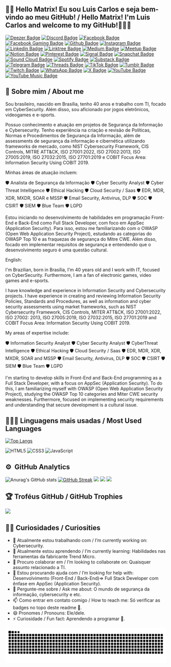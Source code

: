 ## 👩‍🚀 Hello Matrix! Eu sou Luis Carlos e seja bem-vindo ao meu GitHub! / Hello Matrix! I'm Luis Carlos and welcome to my GitHub!👨🏻‍💻

[![Deezer Badge](https://img.shields.io/badge/Deezer-FEAA2D?style=for-the-badge&logo=deezer&logoColor=white&link=https://www.deezer.com/br/profile/5562289664)](https://www.deezer.com/br/profile/5562289664)
[![Discord Badge](https://img.shields.io/badge/Discord-%235865F2.svg?style=for-the-badge&logo=discord&logoColor=white&link=https://discord.com/invite/luiscarlos.ao)](https://discord.com/invite/luiscarlos.ao)
[![Facebook Badge](https://img.shields.io/badge/Facebook-1877F2?style=for-the-badge&logo=facebook&logoColor=white&link=https://www.facebook.com/luis.carlosalvesdeoliveira.7)](https://www.facebook.com/luis.carlosalvesdeoliveira.7)
[![Facebook Gaming Badge](https://img.shields.io/badge/Facebook_Gaming-005FED?style=for-the-badge&logo=facebook-gaming&logoColor=white&link=https://www.facebook.com/luiscarlosproplayer)](https://www.facebook.com/luiscarlosproplayer)
[![Github Badge](https://img.shields.io/badge/GitHub-100000?style=for-the-badge&logo=github&logoColor=white&link=https://github.com/luiscarlos-ao)](https://github.com/luiscarlos-ao)
[![Instagram Badge](https://img.shields.io/badge/Instagram-E4405F?style=for-the-badge&logo=instagram&logoColor=white&link=https://www.instagram.com/luiscarlosoficial/)](https://www.instagram.com/luiscarlosoficial/)
[![Linkedin Badge](https://img.shields.io/badge/LinkedIn-0077B5?style=for-the-badge&logo=linkedin&logoColor=white&Linkedin&logoColor=white&link=https://www.linkedin.com/in/luis-carlos-alves-de-oliveira-87997b21/)](https://www.linkedin.com/in/luis-carlos-alves-de-oliveira-87997b21/)
[![Linktree Badge](https://img.shields.io/badge/linktree-1de9b6?style=for-the-badge&logo=linktree&logoColor=white&link=https://linktr.ee/luiscarlos.ao)](https://linktr.ee/luiscarlos.ao)
[![Medium Badge](https://img.shields.io/badge/Medium-12100E?style=for-the-badge&logo=medium&logoColor=white&link=https://medium.com/@luiscarlos.ao)](https://medium.com/@luiscarlos.ao)
[![Meetup Badge](https://img.shields.io/badge/Meetup-f64363?style=for-the-badge&logo=meetup&logoColor=white&link=https://www.meetup.com/pt-BR/members/343198887/)](https://www.meetup.com/pt-BR/members/343198887/)
[![Notion Badge](https://img.shields.io/badge/Notion-%23000000.svg?style=for-the-badge&logo=notion&logoColor=white&link=https://www.notion.so/8e368aa3482e41b890be223427582d40)](https://www.notion.so/8e368aa3482e41b890be223427582d40)
[![Pinterest Badge](https://img.shields.io/badge/Pinterest-%23E60023.svg?&style=for-the-badge&logo=Pinterest&logoColor=white&link=https://br.pinterest.com/luiscarlos1984/)](https://br.pinterest.com/luiscarlos1984/)
[![Signal Badge](https://img.shields.io/badge/Signal-3A76F0?style=for-the-badge&logo=signal&logoColor=white&link=https://signal.me/#eu/DA5qixAHoX6Rfg6EcUToy7-RSF-OFXbnC7lWZqBgUeGOhA2ygQRL8oX2u8mEUdyq)](https://signal.me/#eu/DA5qixAHoX6Rfg6EcUToy7-RSF-OFXbnC7lWZqBgUeGOhA2ygQRL8oX2u8mEUdyq)
[![Snapchat Badge](https://img.shields.io/badge/Snapchat-FFFC00?style=for-the-badge&logo=snapchat&logoColor=white&link=https://www.snapchat.com/add/luiscarlos.ao)](https://www.snapchat.com/add/luiscarlos.ao)
[![Sound Cloud Badge](https://img.shields.io/badge/sound%20cloud-FF5500?style=for-the-badge&logo=soundcloud&logoColor=white&link=https://soundcloud.com/luis-carlos-alves-de-oliv)](https://soundcloud.com/luis-carlos-alves-de-oliv)
[![Spotify Badge](https://img.shields.io/badge/Spotify-1ED760?style=for-the-badge&logo=spotify&logoColor=white&link=https://open.spotify.com/user/31krvywc24saosluyltdhvne2kji)](https://open.spotify.com/user/31krvywc24saosluyltdhvne2kji)
[![Substack Badge](https://img.shields.io/badge/Substack-%23006f5c.svg?style=for-the-badge&logo=substack&logoColor=FF6719&link=https://substack.com/@luiscarlos1983)](https://substack.com/@luiscarlos1983)
[![Telegram Badge](https://img.shields.io/badge/Telegram-2CA5E0?style=for-the-badge&logo=telegram&logoColor=white&link=https://t.me/luiscarlos_ao)](https://t.me/luiscarlos_ao)
[![Threads Badge](https://img.shields.io/badge/Threads-000000?style=for-the-badge&logo=Threads&logoColor=white&link=https://www.threads.net/@luiscarlosoficial?hl=pt-br)](https://www.threads.net/@luiscarlosoficial?hl=pt-br)
[![TikTok Badge](https://img.shields.io/badge/TikTok-000000?style=for-the-badge&logo=tiktok&logoColor=white&link=https://www.tiktok.com/@luis.carlos.phant)](https://www.tiktok.com/@luis.carlos.phant)
[![Tumblr Badge](https://img.shields.io/badge/Tumblr-%2336465D.svg?&style=for-the-badge&logo=Tumblr&logoColor=white&link=https://www.tumblr.com/blog/luiscarlosoficialblog)](https://www.tumblr.com/blog/luiscarlosoficialblog)
[![Twitch Badge](https://img.shields.io/badge/Twitch-9146FF?style=for-the-badge&logo=twitch&logoColor=white&link=https://www.twitch.tv/dignitasomael)](https://www.twitch.tv/dignitasomael)
[![WhatsApp Badge](https://img.shields.io/badge/WhatsApp-25D366?style=for-the-badge&logo=whatsapp&logoColor=white&link=https://api.whatsapp.com/send?phone=5561985574529)](https://api.whatsapp.com/send?phone=5561985574529)
[![X Badge](https://img.shields.io/badge/X-%23000000.svg?style=for-the-badge&logo=X&logoColor=white&link=https://twitter.com/luiscarlos_ao)](https://twitter.com/luiscarlos_ao)
[![YouTube Badge](https://img.shields.io/badge/YouTube-FF0000?style=for-the-badge&logo=youtube&logoColor=white&link=https://www.youtube.com/channel/UCBLWDYQ7wQXa4M0rZKt3AnA)](https://www.youtube.com/channel/UCBLWDYQ7wQXa4M0rZKt3AnA)
[![YouTube Music Badge](https://img.shields.io/badge/YouTube_Music-FF0000?style=for-the-badge&logo=youtube-music&logoColor=white&link=https://music.youtube.com/channel/UCBLWDYQ7wQXa4M0rZKt3AnA)](https://music.youtube.com/channel/UCBLWDYQ7wQXa4M0rZKt3AnA) 

## 🤖 Sobre mim / About me

Sou brasileiro, nascido em Brasília, tenho 40 anos e trabalho com TI, focado em CyberSecurity. Além disso, sou aficionado por jogos eletrônicos, videogames e e-sports.

Possuo conhecimento e atuação em projetos de Segurança da Informação e Cybersecurity. Tenho experiência na criação e revisão de Políticas, Normas e Procedimentos de Segurança da Informação, além de assessments de segurança da informação e cibernética utilizando frameworks de mercado, como NIST Cybersecurity Framework, CIS Controls, MITRE ATT&CK, ISO 27001:2022, ISO 27002:2013, ISO 27005:2019, ISO 27032:2015, ISO 27701:2019 e COBIT Focus Area: Information Security Using COBIT 2019.

Minhas áreas de atuação incluem:

🛡️ Analista de Segurança da Informação
🛡️ Cyber Security Analyst
🛡️ Cyber Threat Intelligence
🛡️ Ethical Hacking
🛡️ Cloud Security / Saas
🛡️ EDR, MDR, XDR, MXDR, SOAR e MSSP
🛡️ Email Security, Antivirus, DLP
🛡️ SOC
🛡️ CSIRT
🛡️ SIEM
🛡️ Blue Team
🛡️ LGPD

Estou iniciando no desenvolvimento de habilidades em programação Front-End e Back-End como Full Stack Developer, com foco em AppSec (Application Security). Para isso, estou me familiarizando com o OWASP (Open Web Application Security Project), estudando as categorias do OWASP Top 10 e as fraquezas de segurança do Mitre CWE. Além disso, focado em implementar requisitos de segurança e entendendo que o desenvolvimento seguro é uma questão cultural.

English:

I'm Brazilian, born in Brasília, I'm 40 years old and I work with IT, focused on CyberSecurity. Furthermore, I am a fan of electronic games, video games and e-sports.

I have knowledge and experience in Information Security and Cybersecurity projects. I have experience in creating and reviewing Information Security Policies, Standards and Procedures, as well as information and cyber security assessments using market frameworks, such as NIST Cybersecurity Framework, CIS Controls, MITER ATT&CK, ISO 27001:2022, ISO 27002: 2013, ISO 27005:2019, ISO 27032:2015, ISO 27701:2019 and COBIT Focus Area: Information Security Using COBIT 2019.

My areas of expertise include:

🛡️ Information Security Analyst
🛡️ Cyber ​​Security Analyst
🛡️ Cyber ​​Threat Intelligence
🛡️ Ethical Hacking
🛡️ Cloud Security / Saas
🛡️ EDR, MDR, XDR, MXDR, SOAR and MSSP
🛡️ Email Security, Antivirus, DLP
🛡️ SOC
🛡️ CSIRT
🛡️ SIEM
🛡️ Blue Team
🛡️ LGPD

I'm starting to develop skills in Front-End and Back-End programming as a Full Stack Developer, with a focus on AppSec (Application Security). To do this, I am familiarizing myself with OWASP (Open Web Application Security Project), studying the OWASP Top 10 categories and Miter CWE security weaknesses. Furthermore, focused on implementing security requirements and understanding that secure development is a cultural issue.

## 👨🏾‍💻 Linguagens mais usadas / Most Used Languages

[![Top Langs](https://github-readme-stats-git-masterrstaa-rickstaa.vercel.app/api/top-langs/?username=luiscarlos-ao&layout=compact&theme=one_dark_pro)](https://github.com/luiscarlos-ao/github-readme-stats)

![HTML5](https://img.shields.io/badge/HTML5-E34F26?style=for-the-badge&logo=html5&logoColor=white)
![CSS3](https://img.shields.io/badge/CSS3-1572B6?style=for-the-badge&logo=css3&logoColor=white)
![JavaScript](https://img.shields.io/badge/JavaScript-323330?style=for-the-badge&logo=javascript&logoColor=F7DF1E)

## :gear: &nbsp;GitHub Analytics
![Anurag's GitHub stats](https://github-readme-stats-git-masterrstaa-rickstaa.vercel.app/api?username=luiscarlos-ao&show_icons=true&theme=nord) 
[![GitHub Streak](http://github-readme-streak-stats.herokuapp.com?user=luiscarlos-ao&theme=nord&date_format=j%20M%5B%20Y%5D)](https://git.io/streak-stats)
![](http://github-profile-summary-cards.vercel.app/api/cards/profile-details?username=luiscarlos-ao&theme=nord_dark)
![](http://github-profile-summary-cards.vercel.app/api/cards/repos-per-language?username=luiscarlos-ao&hide=Html&theme=nord_dark) ![](http://github-profile-summary-cards.vercel.app/api/cards/most-commit-language?username=luiscarlos-ao&theme=nord_dark)

## 🏆 Troféus GitHub / GitHub Trophies
![](https://github-profile-trophy.vercel.app/?username=luiscarlos-ao&theme=radical&no-frame=false&no-bg=true&margin-w=4)

## 👦🏻 Curiosidades / Curiosities

- 🔭 Atualmente estou trabalhando com / I’m currently working on: Cybersecurity.
- 🌱 Atualmente estou aprendendo / I’m currently learning: Habilidades nas ferramentas da fabricante Trend Micro.
- 👯 Procuro colaborar em / I’m looking to collaborate on: Quaisquer assunto relacionado a TI.
- 🤔 Estou procurando ajuda com / I’m looking for help with: Desenvolvimento (Front-End / Back-End)=> Full Stack Developer com ênfase em AppSec (Application Security).
- 💬 Pergunte-me sobre / Ask me about: O mundo de segurança da informação, cybersecurity e etc.
- 📫 Como entrar em contato comigo / How to reach me: Só verificar as badges no topo deste readme 😬.
- 😄 Pronomes / Pronouns: Ele/dele.
- ⚡ Curiosidade / Fun fact: Aprendendo a programar 🫡.

<picture>
  <source media="(prefers-color-scheme: dark)" srcset="https://raw.githubusercontent.com/luiscarlos-ao/luiscarlos-ao/output/github-contribution-grid-snake-dark.svg">
  <source media="(prefers-color-scheme: light)" srcset="https://raw.githubusercontent.com/luiscarlos-ao/luiscarlos-ao/output/github-contribution-grid-snake.svg">
  <img alt="github contribution grid snake animation" src="https://raw.githubusercontent.com/luiscarlos-ao/luiscarlos-ao/output/github-contribution-grid-snake.svg">
</picture>
